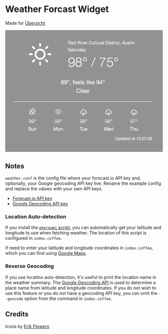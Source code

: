 # Weather Forcast Widget
Made for [Übersicht][u]

  [u]: http://tracesof.net/uebersicht/

![The widget in action](./screenshot.png)

## Notes

`weather.conf` is the config file where your forecast.io API key and, optionally, your Google
geocoding API key live. Rename the example config and replace the values with your own API keys.

 * [Forecast.io API key][fapi]
 * [Google Geocoding API key][gapi]

  [fapi]: https://developer.forecast.io.
  [gapi]: https://developers.google.com/maps/documentation/geocoding/?csw=1#api_key

### Location Auto-detection

If you install the [`whereami` script][w], you can automatically get your latitude and longitude to use
when fetching weather. The location of this script is configured in `index.coffee`.

  [w]: https://github.com/robmathers/WhereAmI

If need to enter your latitude and longitude coordinates in `index.coffee`, which you can find
using [Google Maps][gm].

  [gm]: https://www.google.com/maps

### Reverse Geocoding

If you use locatino auto-detection, it's useful to print the location name in the weather summary.
The [Google Geocoding API][geocode] is used to determine a place name from latitude and longitude
coordinates. If you do not wish to use this feature or you do not have a geocoding API key, you can
omit the `--geocode` option from the command in `index.coffee`.

  [geocode]: https://developers.google.com/maps/documentation/geocoding/

## Credits

Icons by [Erik Flowers][ef]

  [ef]: http://erikflowers.github.io/weather-icons/
